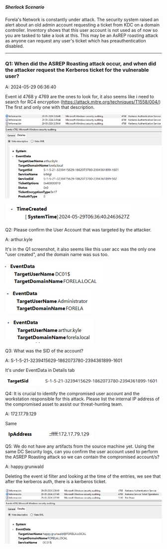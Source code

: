 
##### Sherlock Scenario

Forela's Network is constantly under attack. The security system raised an alert about an old admin account requesting a ticket from KDC on a domain controller. Inventory shows that this user account is not used as of now so you are tasked to take a look at this. This may be an AsREP roasting attack as anyone can request any user's ticket which has preauthentication disabled.

___

### Q1: When did the ASREP Roasting attack occur, and when did the attacker request the Kerberos ticket for the vulnerable user?

A: 2024-05-29 06:36:40

Event id 4768 y 4769 are the ones to look for, it also seems like i need to search for RC4 encryption (https://attack.mitre.org/techniques/T1558/004/)
The first and only one with that description.

![](../../Img/Pasted%20image%2020250428190703.png)

![](../../Img/Pasted%20image%2020250428190719.png)

Q2: Please confirm the User Account that was targeted by the attacker.

A: arthur.kyle

It's in the Q1 screenshot, it also seems like this user acc was the only one "user created", and the domain name was sus too.

![](../../Img/Pasted%20image%2020250428190855.png)

![](../../Img/Pasted%20image%2020250428190909.png)

![](../../Img/Pasted%20image%2020250428190923.png)

Q3: What was the SID of the account?

A: S-1-5-21-3239415629-1862073780-2394361899-1601

It's under EventData in Details tab

![](../../Img/Pasted%20image%2020250428190937.png)

Q4: It is crucial to identify the compromised user account and the workstation responsible for this attack. Please list the internal IP address of the compromised asset to assist our threat-hunting team.

A: 172.17.79.129

Same

![](../../Img/Pasted%20image%2020250428191017.png)

Q5: We do not have any artifacts from the source machine yet. Using the same DC Security logs, can you confirm the user account used to perform the ASREP Roasting attack so we can contain the compromised account/s?

A: happy.grunwald

Deleting the event id filter and looking at the time of the entries, we see that after the kerberos auth, there is a kerberos ticket.

![](../../Img/Pasted%20image%2020250428191246.png)

